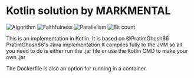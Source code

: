# Kotlin solution by MARKMENTAL

![Algorithm](https://img.shields.io/badge/Algorithm-base-green)
![Faithfulness](https://img.shields.io/badge/Faithful-yes-green)
![Parallelism](https://img.shields.io/badge/Parallel-no-green)
![Bit count](https://img.shields.io/badge/Bits-1-green)

This is an implementation in Kotlin. It is based on 
@PratimGhosh86
PratimGhosh86's Java implementation
It compiles fully to the JVM so all you need to do is either run the .jar file or use the Kotlin CMD to make your own .jar

The Dockerfile is also an option for running in a container.
